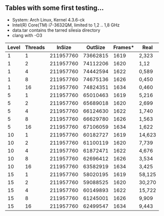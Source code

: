 
## Tables with some first testing...

 - System: Arch Linux, Kernel 4.3.6-ck
 - Intel(R) Core(TM) i7-3632QM, limited to 1,2 .. 1,8 GHz
 - data.tar contains the tarred silesia directory
 - clang with -O3

Level|Threads|InSize|OutSize|Frames*|Real|User|Sys|MaxMem
-----|-------|------|-------|--------|----|----|---|-------
1|1|211957760|73662815|1619|2,323|2,266|0,50|2580
1|2|211957760|74112206|1620|1,12|1,981|0,38|7256
1|4|211957760|74442594|1622|0,589|2,296|0,47|7264
1|8|211957760|74675136|1626|0,450|3,456|0,50|14808
1|16|211957760|74824351|1634|0,460|3,542|0,60|28764
5|1|211957760|65010463|1619|5,216|5,154|0,49|4204
5|2|211957760|65689018|1620|2,699|5,349|0,34|7392
5|4|211957760|66124630|1622|1,740|6,874|0,46|13904
5|8|211957760|66629780|1626|1,563|12,167|0,75|25764
5|16|211957760|67106059|1634|1,622|12,610|0,58|54296
10|1|211957760|60182727|1619|14,623|14,526|0,54|14520
10|2|211957760|61100119|1620|7,739|15,384|0,47|27724
10|4|211957760|61872471|1622|4,676|18,538|0,60|54312
10|8|211957760|62696412|1626|3,534|27,529|0,82|106624
10|16|211957760|63582919|1634|3,425|26,495|0,90|213340
15|1|211957760|58020195|1619|58,125|57,895|0,84|22736
15|2|211957760|59088525|1620|30,270|60,294|0,78|44168
15|4|211957760|60149893|1622|15,722|62,551|0,73|87268
15|8|211957760|61245001|1626|9,909|77,522|0,98|173648
15|16|211957760|62499547|1634|9,443|73,615|0,126|345232
